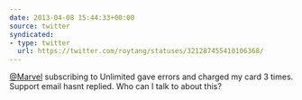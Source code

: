 ```yaml
---
date: 2013-04-08 15:44:33+00:00
source: twitter
syndicated:
- type: twitter
  url: https://twitter.com/roytang/statuses/321287455410106368/
---
```


[@Marvel](https://twitter.com/Marvel/) subscribing to Unlimited gave errors and charged my card 3 times. Support email hasnt replied. Who can I talk to about this?